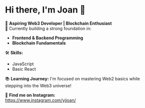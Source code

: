 # Hi there, I'm Joan 👋

🌟 **Aspiring Web3 Developer | Blockchain Enthusiast**  
🚀 Currently building a strong foundation in:
- **Frontend & Backend Programming**
- **Blockchain Fundamentals**

🛠️ **Skills:**
- JavaScript 
- Basic React

📚 **Learning Journey:**
I'm focused on mastering Web2 basics while stepping into the Web3 universe!

📸 **Find me on Instagram:**  
https://www.instagram.com/yjjoan/

